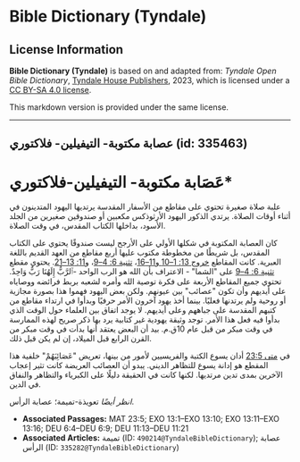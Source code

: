 # Bible Dictionary (Tyndale)

## License Information

**Bible Dictionary (Tyndale)** is based on and adapted from: _Tyndale Open Bible Dictionary_, [Tyndale House Publishers](https://tyndaleopenresources.com/), 2023, which is licensed under a [CC BY-SA 4.0 license](https://creativecommons.org/licenses/by-sa/4.0/legalcode.en).

This markdown version is provided under the same license.



--------------------------------

## عصابة مكتوبة- التيفيلين- فلاكتوري (id: 335463)

عَصَابة مكتوبة\- التيفيلين\-فلاكتوري\*
======================================

علبة صلاة صغيرة تحتوي على مقاطع من الأسفار المقدسة يرتديها اليهود المتدينون في أثناء أوقات الصلاة. يرتدي الذكور اليهود الأرثوذكس مكعبين أو صندوقين صغيرين من الجلد الأسود، بداخلها الكتاب المقدس، في وقت الصلاة.

كان العصابة المكتوبة في شكلها الأولي على الأرجح ليست صندوقًا يحتوي على الكتاب المقدس، بل شريطًا من مخطوطة مكتوب عليها أربع مقاطع من العهد القديم باللغة العبرية. كانت المقاطع [خروج 13: 1–10 و11–16](https://ref.ly/Exod13:1-Exod13:10,Exod13:11-Exod13:16)، [تثنية 6: 4–9](https://ref.ly/Deut6:4-Deut6:9)، و[11: 13–21](https://ref.ly/Deut11:13-Deut11:21). يحتوي مقطع [تثنية 6: 4–9](https://ref.ly/Deut6:4-Deut6:9) على "الشما" \- الاعتراف بأن الله هو الرب الواحد \-ٱلرَّبُّ إِلَهُنَا رَبٌّ وَاحِدٌ. تحتوي جميع المقاطع الأربعة على فكرة توصية الله وأمره لشعبه بربط فرائضه ووصاياه على أيديهم وأن تكون "عصائب" بين عيونهم. ولكن بعض اليهود فهموا هذا بصورة مجازية أو روحية ولم يرتدنها فعليًا. بينما أخذ يهود آخرون الأمر حرفيًا وبدأوا في ارتداء مقاطع من كتبهم المقدسة على جباههم وعلى أيديهم. لا يوجد اتفاق بين العلماء حول الوقت الذي بدأوا فيه فعل هذا الأمر. توجد وثيقة يهودية غير كتابية يرد بها ذكر صريح لهذه الممارسة في وقت مبكر من قبل عام 10ق.م. بيد أن البعض يعتقد أنها بدأت في وقت مبكر من القرن الرابع قبل الميلاد، إن لم يكن قبل ذلك.

في [متى 23:5](https://ref.ly/Matt23:5) أدان يسوع الكتبة والفريسيين لأمور من بينها، تعريض "عَصَائِبَهُمْ" خلفية هذا المقطع هو إدانة يسوع للتظاهر الديني. يبدو أن العصائب العريضة كانت تثير إعجاب الآخرين بمدى تدين مرتديها. لكنها كانت في الحقيقة دليلًا على الكبرياء والتظاهر والنفاق في الدين.

*انظر أيضًا* تعويذة\-تميمة؛ عصابة الرأس.

* **Associated Passages:** MAT 23:5; EXO 13:1–EXO 13:10; EXO 13:11–EXO 13:16; DEU 6:4–DEU 6:9; DEU 11:13–DEU 11:21
* **Associated Articles:** تميمة (ID: `490214@TyndaleBibleDictionary`); عصابة الرأس (ID: `335282@TyndaleBibleDictionary`)

